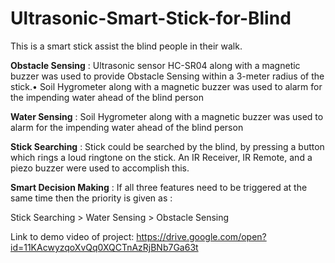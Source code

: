 # Ultrasonic-Smart-Stick-for-Blind
This is a smart stick assist the blind people in their walk. 


**Obstacle Sensing** : Ultrasonic sensor HC-SR04 along with a magnetic buzzer was used to provide Obstacle Sensing within a 3-meter radius of the stick.•	Soil Hygrometer along with a magnetic buzzer was used to alarm for the impending water ahead of the blind person

**Water Sensing** :	Soil Hygrometer along with a magnetic buzzer was used to alarm for the impending water ahead of the blind person

**Stick Searching** : Stick could be searched by the blind, by pressing a button which rings a loud ringtone on the stick. An IR Receiver, IR Remote, and a piezo buzzer were used to accomplish this.

**Smart Decision Making** : If all three features need to be triggered at the same time then the priority is given as : 

Stick Searching > Water Sensing > Obstacle Sensing

Link to demo video of project: https://drive.google.com/open?id=11KAcwyzqoXvQq0XQCTnAzRjBNb7Ga63t
